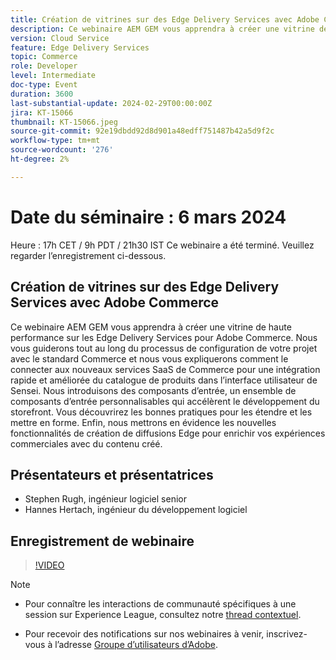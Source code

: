 ```yaml
---
title: Création de vitrines sur des Edge Delivery Services avec Adobe Commerce
description: Ce webinaire AEM GEM vous apprendra à créer une vitrine de haute performance sur les Edge Delivery Services pour Adobe Commerce. Nous vous guiderons tout au long du processus de configuration de votre projet avec le standard Commerce et nous vous expliquerons comment le connecter aux nouveaux services SaaS de Commerce pour une intégration rapide et améliorée du catalogue de produits dans l’interface utilisateur de Sensei. Nous introduisons des composants d’entrée, un ensemble de composants d’entrée personnalisables qui accélèrent le développement du storefront. Vous découvrirez les bonnes pratiques pour les étendre et les mettre en forme. Enfin, nous mettrons en évidence les nouvelles fonctionnalités de création de diffusions Edge pour enrichir vos expériences commerciales avec du contenu créé.
version: Cloud Service
feature: Edge Delivery Services
topic: Commerce
role: Developer
level: Intermediate
doc-type: Event
duration: 3600
last-substantial-update: 2024-02-29T00:00:00Z
jira: KT-15066
thumbnail: KT-15066.jpeg
source-git-commit: 92e19dbdd92d8d901a48edff751487b42a5d9f2c
workflow-type: tm+mt
source-wordcount: '276'
ht-degree: 2%

---
```


# Date du séminaire : 6 mars 2024

Heure : 17h CET / 9h PDT / 21h30 IST Ce webinaire a été terminé. Veuillez regarder l’enregistrement ci-dessous.

## Création de vitrines sur des Edge Delivery Services avec Adobe Commerce

Ce webinaire AEM GEM vous apprendra à créer une vitrine de haute performance sur les Edge Delivery Services pour Adobe Commerce. Nous vous guiderons tout au long du processus de configuration de votre projet avec le standard Commerce et nous vous expliquerons comment le connecter aux nouveaux services SaaS de Commerce pour une intégration rapide et améliorée du catalogue de produits dans l’interface utilisateur de Sensei. Nous introduisons des composants d’entrée, un ensemble de composants d’entrée personnalisables qui accélèrent le développement du storefront. Vous découvrirez les bonnes pratiques pour les étendre et les mettre en forme. Enfin, nous mettrons en évidence les nouvelles fonctionnalités de création de diffusions Edge pour enrichir vos expériences commerciales avec du contenu créé.

## Présentateurs et présentatrices

* Stephen Rugh, ingénieur logiciel senior
* Hannes Hertach, ingénieur du développement logiciel

## Enregistrement de webinaire

>[!VIDEO](https://video.tv.adobe.com/v/3427729)

>[!NOTE]
> 
>* Pour connaître les interactions de communauté spécifiques à une session sur Experience League, consultez notre [thread contextuel](https://adobe.ly/48m4dEm).
>
>* Pour recevoir des notifications sur nos webinaires à venir, inscrivez-vous à l’adresse [Groupe d’utilisateurs d’Adobe](https://aem-augs.adobe.com/).
